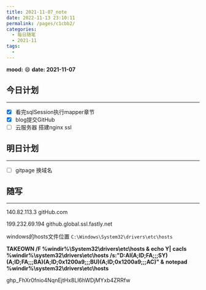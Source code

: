 ```yaml
---
title: 2021-11-07_note
date: 2022-11-13 23:10:11
permalink: /pages/c1cbb2/
categories:
  - 每日随笔
  - 2021-11
tags:
  - 
---
```

**mood:** :smile:  									**date: 2021-11-07**  
## 今日计划  
------
- [x]  看完sqlSession执行mapper章节
- [x]  blog提交GitHub
- [ ]  云服务器 搭建nginx ssl
## 明日计划  
------
- [ ]  gitpage 换域名
## 随写 
------



140.82.113.3 gitHub.com

199.232.69.194 github.global.ssl.fastly.net



windows的hosts文件位置
`C:\Windows\System32\drivers\etc\hosts`



**TAKEOWN /F %windir%\System32\drivers\etc\hosts & echo Y|** **cacls %windir%\system32\drivers\etc\hosts /s:"D:AI(A;ID;FA;;;SY)(A;ID;FA;;;BA)(A;ID;0x1200a9;;;BU)(A;ID;0x1200a9;;;AC)" &** **notepad %windir%\system32\drivers\etc\hosts**



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